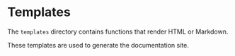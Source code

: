 # Templates

The `templates` directory contains functions that render HTML or Markdown.

These templates are used to generate the documentation site.
